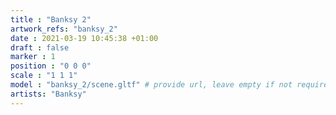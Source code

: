 ```yaml
---
title : "Banksy 2"
artwork_refs: "banksy_2"
date : 2021-03-19 10:45:38 +01:00
draft : false
marker : 1
position : "0 0 0"
scale : "1 1 1"
model : "banksy_2/scene.gltf" # provide url, leave empty if not required
artists: "Banksy"
---
```

